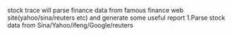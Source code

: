 stock trace will parse finance data from famous finance web site(yahoo/sina/reuters etc) and generate some useful report
1.Parse stock data from Sina/Yahoo/ifeng/Google/reuters



